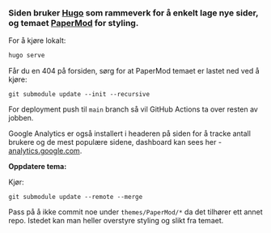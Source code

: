 ### Siden bruker [Hugo](https://gohugo.io/) som rammeverk for å enkelt lage nye sider, og temaet [PaperMod](https://github.com/adityatelange/hugo-PaperMod/) for styling.

For å kjøre lokalt:

```bash
hugo serve
```

Får du en 404 på forsiden, sørg for at PaperMod temaet er lastet ned ved å kjøre:

```git
git submodule update --init --recursive
```

For deployment push til `main` branch så vil GitHub Actions ta over resten av jobben.

Google Analytics er også installert i headeren på siden for å tracke antall brukere og de mest populære sidene,
dashboard kan sees
her - [analytics.google.com](https://analytics.google.com/analytics/web/#/p406743236/reports/intelligenthome).

**Oppdatere tema:**

Kjør:

```git
git submodule update --remote --merge
```

Pass på å ikke commit noe under `themes/PaperMod/*` da det tilhører ett annet repo. Istedet kan man heller overstyre
styling og slikt fra temaet.
